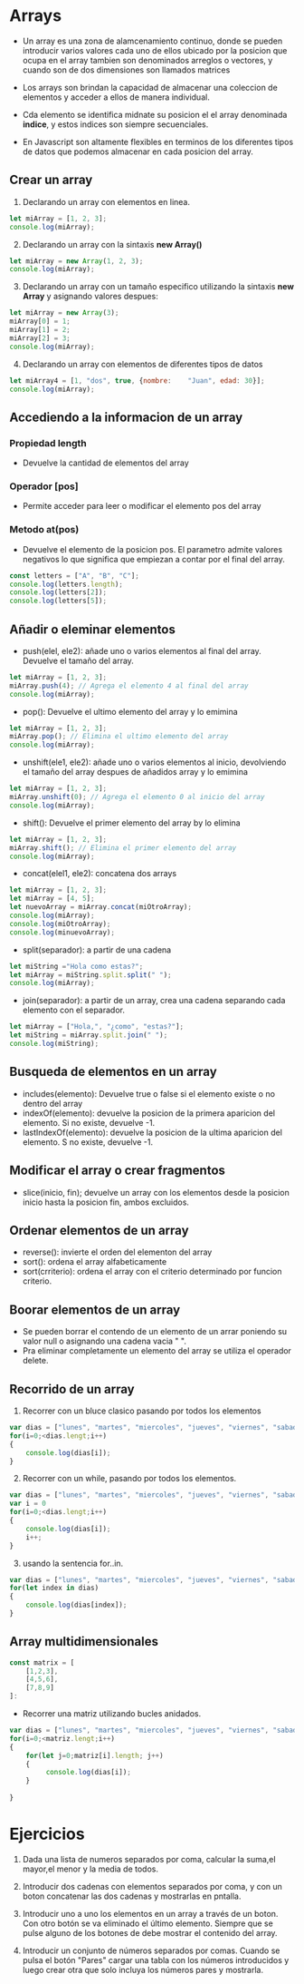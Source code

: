 # Arrays

- Un array es una zona de alamcenamiento continuo, donde se pueden introducir varios valores cada uno de ellos ubicado por la posicion que ocupa en el array tambien son denominados arreglos o vectores, y cuando son de dos dimensiones son llamados matrices

- Los arrays son brindan la capacidad de almacenar una coleccion de elementos y acceder a ellos de manera individual.
- Cda elemento se identifica midnate su posicion el el array denominada **indice**, y estos indices son siempre secuenciales.
- En Javascript son altamente flexibles en terminos de  los diferentes tipos de datos que podemos almacenar en cada posicion del array.

## Crear un array

1. Declarando un array con elementos en linea.

```Javascript
let miArray = [1, 2, 3];
console.log(miArray);
```   

2. Declarando un array con la sintaxis **new Array()**

```Javascript
let miArray = new Array(1, 2, 3);
console.log(miArray);
```   

3. Declarando un array con un tamaño especifico utilizando la sintaxis **new Array** y asignando valores despues:

```Javascript
let miArray = new Array(3);
miArray[0] = 1;
miArray[1] = 2;
miArray[2] = 3;
console.log(miArray);
``` 

4. Declarando un array con elementos de diferentes tipos de datos 

```Javascript
let miArray4 = [1, "dos", true, {nombre:    "Juan", edad: 30}];
console.log(miArray);
```

## Accediendo a la informacion de un array

### Propiedad length
- Devuelve la cantidad de elementos del array 

### Operador [pos]
- Permite acceder para leer o modificar el elemento pos del array 

### Metodo at(pos)
- Devuelve el elemento de la posicion pos. El parametro admite valores negativos lo que significa que empiezan a contar por el final del array.

```Javascript
const letters = ["A", "B", "C"];
console.log(letters.length);
console.log(letters[2]);
console.log(letters[5]);
```

## Añadir o eleminar elementos
- push(elel, ele2): añade uno o varios elementos al final del array. Devuelve el tamaño del array.

```Javascript
let miArray = [1, 2, 3];
miArray.push(4); // Agrega el elemento 4 al final del array
console.log(miArray);
```

- pop(): Devuelve el ultimo elemento del array y lo emimina 
```Javascript
let miArray = [1, 2, 3];
miArray.pop(); // Elimina el ultimo elemento del array
console.log(miArray);
```

- unshift(ele1, ele2): añade uno o varios elementos al inicio, devolviendo el tamaño del array despues de añadidos
array y lo emimina 
```Javascript
let miArray = [1, 2, 3];
miArray.unshift(0); // Agrega el elemento 0 al inicio del array
console.log(miArray);
```
- shift(): Devuelve el primer elemento del array by lo elimina 
```Javascript
let miArray = [1, 2, 3];
miArray.shift(); // Elimina el primer elemento del array 
console.log(miArray);
```

- concat(elel1, ele2): concatena dos arrays
```Javascript
let miArray = [1, 2, 3];
let miArray = [4, 5];
let nuevoArray = miArray.concat(miOtroArray);
console.log(miArray);
console.log(miOtroArray);
console.log(minuevoArray);
```

- split(separador): a partir de una cadena 
```Javascript
let miString ="Hola como estas?";
let miArray = miString.split.split(" "); 
console.log(miArray);
```

- join(separador): a partir de un array, crea una cadena separando cada elemento con el separador. 
```Javascript
let miArray = ["Hola,", "¿como", "estas?"];
let miString = miArray.split.join(" "); 
console.log(miString);
```

## Busqueda de elementos en un array

- includes(elemento): Devuelve true o false si el elemento existe o no dentro del array
- indexOf(elemento): devuelve la posicion de la primera aparicion del elemento. Si no existe, devuelve -1.
- lastIndexOf(elemento): devuelve la posicion de la ultima aparicion del elemento. S no existe, devuelve -1.

## Modificar el array o crear fragmentos
- slice(inicio, fin); devuelve un array con los elementos desde la posicion inicio hasta la posicion fin, ambos excluidos.

## Ordenar elementos de un array
- reverse(): invierte el orden del elementon del array
- sort(): ordena el array alfabeticamente
- sort(crriterio): ordena el array con el criterio determinado por funcion criterio.

## Boorar elementos de un array 
- Se pueden borrar el contendo de un elemento de un arrar poniendo su valor null o asignando una cadena vacia " ".
- Pra eliminar completamente un elemento del array se utiliza el operador delete.

## Recorrido de un array 
1. Recorrer con un bluce clasico pasando por todos los elementos
```Javascript
var dias = ["lunes", "martes", "miercoles", "jueves", "viernes", "sabado", "domingo"];
for(i=0;<dias.lengt;i++)
{
    console.log(dias[i]);
}
```
2. Recorrer con un while, pasando por todos los elementos.
```Javascript
var dias = ["lunes", "martes", "miercoles", "jueves", "viernes", "sabado", "domingo"];
var i = 0
for(i=0;<dias.lengt;i++)
{
    console.log(dias[i]);
    i++;
}
```
3. usando la sentencia for..in.
```Javascript
var dias = ["lunes", "martes", "miercoles", "jueves", "viernes", "sabado", "domingo"];
for(let index in dias)
{
    console.log(dias[index]);
}
```

## Array multidimensionales
```Javascript
const matrix = [
    [1,2,3],
    [4,5,6],
    [7,8,9]
]:
```
- Recorrer una matriz utilizando bucles anidados.
```Javascript
var dias = ["lunes", "martes", "miercoles", "jueves", "viernes", "sabado", "domingo"];
for(i=0;<matriz.lengt;i++)
{
    for(let j=0;matriz[i].length; j++)
    {
         console.log(dias[i]);
    }
    
}
```
# Ejercicios

1. Dada una lista de numeros separados por coma, calcular la suma,el mayor,el menor y la media de todos.

2. Introducir dos cadenas con elementos separados por coma, y con un boton concatenar las dos cadenas y mostrarlas en pntalla.

3. Introducir uno a uno los elementos en un array a través de un boton. Con otro botón se va eliminado el último elemento. Siempre que se pulse alguno de los botones de debe mostrar el contenido del array.

4. Introducir un conjunto de números separados por comas. Cuando se pulsa el botón "Pares" cargar una tabla con los números introducidos y luego crear otra que solo incluya los números pares y mostrarla.